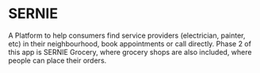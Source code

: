 # SERNIE
A Platform to help consumers find service providers (electrician, painter, etc) in their neighbourhood, book appointments or call directly. Phase 2 of this app is SERNIE Grocery, where grocery shops are also included, where people can place their orders.

